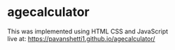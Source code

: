 # agecalculator
This was implemented using HTML CSS and JavaScript
<br>
live at: https://pavanshetti1.github.io/agecalculator/

